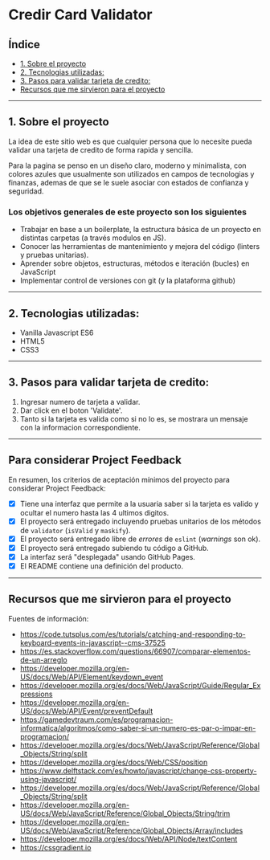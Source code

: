# Credir Card Validator

## Índice

* [1. Sobre el proyecto](#1-Sobre-el-proyecto)
* [2. Tecnologias utilizadas:](#2-tecnologias-utilizadas)
* [3. Pasos para validar tarjeta de credito:](#3-pasos-para-validar-tarjeta-de-credito)
* [Recursos que me sirvieron para el proyecto](#recursos-que-me-sirvieron-para-el-proyecto)

***
  ## 1. Sobre el proyecto

  La idea de este sitio web es que cualquier persona que lo necesite 
  pueda validar una tarjeta de credito de forma rapida y sencilla.

  Para la pagina se penso en un diseño claro, moderno y minimalista, 
  con colores azules que usualmente son utilizados en campos de tecnologias 
  y finanzas, ademas de que se le suele asociar con estados de confianza y seguridad.

  ### Los objetivos generales de este proyecto son los siguientes

  * Trabajar en base a un boilerplate, la estructura básica de un proyecto en
    distintas carpetas (a través modulos en JS).
  * Conocer las herramientas de mantenimiento y mejora del código (linters y
    pruebas unitarias).
  * Aprender sobre objetos, estructuras, métodos e iteración (bucles)
    en JavaScript
  * Implementar control de versiones con git (y la plataforma github)

***

  ## 2. Tecnologias utilizadas:
  * Vanilla Javascript ES6
  * HTML5
  * CSS3

***

  ## 3. Pasos para validar tarjeta de credito:
  1. Ingresar numero de tarjeta a validar. 
  2. Dar click en el boton 'Validate'.
  3. Tanto si la tarjeta es valida como si no lo es, se mostrara un mensaje con la informacion correspondiente.

***

  ## Para considerar Project Feedback

  En resumen, los criterios de aceptación mínimos del proyecto para considerar
  Project Feedback:

  * [x] Tiene una interfaz que permite a la usuaria saber si la tarjeta es valido
    y ocultar el numero hasta las 4 ultimos digitos.
  * [x] El proyecto será entregado incluyendo pruebas unitarios de los métodos de
    `validator` (`isValid` y `maskify`).
  * [x] El proyecto será entregado libre de _errores_ de `eslint` (_warnings_ son ok).
  * [x] El proyecto será entregado subiendo tu código a GitHub.
  * [x] La interfaz será "desplegada" usando GitHub Pages.
  * [X] El README contiene una definición del producto.

***

## Recursos que me sirvieron para el proyecto

Fuentes de información:
* https://code.tutsplus.com/es/tutorials/catching-and-responding-to-keyboard-events-in-javascript--cms-37525
* https://es.stackoverflow.com/questions/66907/comparar-elementos-de-un-arreglo
* https://developer.mozilla.org/en-US/docs/Web/API/Element/keydown_event
* https://developer.mozilla.org/es/docs/Web/JavaScript/Guide/Regular_Expressions
* https://developer.mozilla.org/en-US/docs/Web/API/Event/preventDefault
* https://gamedevtraum.com/es/programacion-informatica/algoritmos/como-saber-si-un-numero-es-par-o-impar-en-programacion/
* https://developer.mozilla.org/es/docs/Web/JavaScript/Reference/Global_Objects/String/split
* https://developer.mozilla.org/es/docs/Web/CSS/position
* https://www.delftstack.com/es/howto/javascript/change-css-property-using-javascript/
* https://developer.mozilla.org/es/docs/Web/JavaScript/Reference/Global_Objects/String/split
* https://developer.mozilla.org/en-US/docs/Web/JavaScript/Reference/Global_Objects/String/trim
* https://developer.mozilla.org/en-US/docs/Web/JavaScript/Reference/Global_Objects/Array/includes
* https://developer.mozilla.org/es/docs/Web/API/Node/textContent
* https://cssgradient.io
